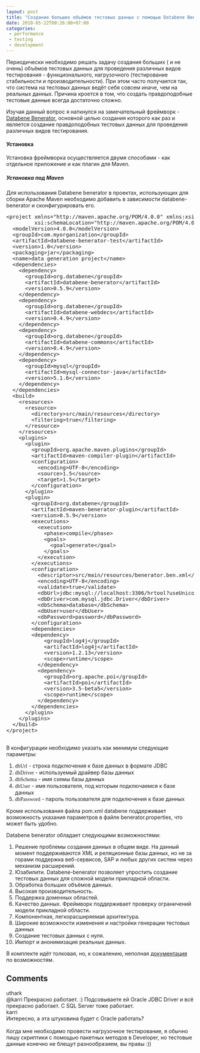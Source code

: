 ```yaml
---
layout: post
title: "Создание больших объёмов тестовых данных с помощью Databene Benerator"
date: 2010-05-22T00:26:00+07:00
categories:
 - performance
 - testing
 - development
---
```


<div class='post'>
<p>Периодически необходимо решать задачу создания больших ( и не очень) объёмов тестовых данных для проведения различных видов тестирования - функционального, нагрузочного (тестирование стабильности и производительности). При этом часто получается так, что система на тестовых данных ведёт себя совсем иначе, чем на реальных данных. Причина кроется в том, что создать правдоподобные тестовые данные всегда достаточно сложно.</p>
<p>Изучая данный вопрос я наткнулся на замечательный фреймворк - <a href="http://databene.org/databene-benerator">Databene Benerator</a>, основной целью создания которого как раз и является создание правдоподобных тестовых данных для проведения различных видов тестирования.</p>
<h4>Установка</h4>
<p>Установка фреймворка осуществляется двумя способами - как отдельное приложение и как плагин для Maven.</p>
<h5>Установка под Maven</h5>
<p>Для использования Databene benerator в проектах, использующих для сборки Apache Maven необходимо добавить в зависимости databene-benerator и сконфигурировать его.</p>
<pre class="brush: xml;">
&lt;project xmlns=&quot;http://maven.apache.org/POM/4.0.0&quot; xmlns:xsi=&quot;http://www.w3.org/2001/XMLSchema-instance&quot;
         xsi:schemaLocation=&quot;http://maven.apache.org/POM/4.0.0 http://maven.apache.org/maven-v4_0_0.xsd&quot;&gt;
  &lt;modelVersion&gt;4.0.0&lt;/modelVersion&gt;
  &lt;groupId&gt;com.myorganization&lt;/groupId&gt;
  &lt;artifactId&gt;databene-benerator-test&lt;/artifactId&gt;
  &lt;version&gt;1.0&lt;/version&gt;
  &lt;packaging&gt;jar&lt;/packaging&gt;
  &lt;name&gt;data generation project&lt;/name&gt;
  &lt;dependencies&gt;
    &lt;dependency&gt;
      &lt;groupId&gt;org.databene&lt;/groupId&gt;
      &lt;artifactId&gt;databene-benerator&lt;/artifactId&gt;
      &lt;version&gt;0.5.9&lt;/version&gt;
    &lt;/dependency&gt;
    &lt;dependency&gt;
      &lt;groupId&gt;org.databene&lt;/groupId&gt;
      &lt;artifactId&gt;databene-webdecs&lt;/artifactId&gt;
      &lt;version&gt;0.4.9&lt;/version&gt;
    &lt;/dependency&gt;
    &lt;dependency&gt;
      &lt;groupId&gt;org.databene&lt;/groupId&gt;
      &lt;artifactId&gt;databene-commons&lt;/artifactId&gt;
      &lt;version&gt;0.4.9&lt;/version&gt;
    &lt;/dependency&gt;
    &lt;dependency&gt;
      &lt;groupId&gt;mysql&lt;/groupId&gt;
      &lt;artifactId&gt;mysql-connector-java&lt;/artifactId&gt;
      &lt;version&gt;5.1.6&lt;/version&gt;
    &lt;/dependency&gt;
  &lt;/dependencies&gt;
  &lt;build&gt;
    &lt;resources&gt;
      &lt;resource&gt;
        &lt;directory&gt;src/main/resources&lt;/directory&gt;
        &lt;filtering&gt;true&lt;/filtering&gt;
      &lt;/resource&gt;
    &lt;/resources&gt;
    &lt;plugins&gt;
      &lt;plugin&gt;
        &lt;groupId&gt;org.apache.maven.plugins&lt;/groupId&gt;
        &lt;artifactId&gt;maven-compiler-plugin&lt;/artifactId&gt;
        &lt;configuration&gt;
          &lt;encoding&gt;UTF-8&lt;/encoding&gt;
          &lt;source&gt;1.5&lt;/source&gt;
          &lt;target&gt;1.5&lt;/target&gt;
        &lt;/configuration&gt;
      &lt;/plugin&gt;
      &lt;plugin&gt;
        &lt;groupId&gt;org.databene&lt;/groupId&gt;
        &lt;artifactId&gt;maven-benerator-plugin&lt;/artifactId&gt;
        &lt;version&gt;0.5.9&lt;/version&gt;
        &lt;executions&gt;
          &lt;execution&gt;
            &lt;phase&gt;compile&lt;/phase&gt;
            &lt;goals&gt;
              &lt;goal&gt;generate&lt;/goal&gt;
            &lt;/goals&gt;
          &lt;/execution&gt;
        &lt;/executions&gt;
        &lt;configuration&gt;
          &lt;descriptor&gt;src/main/resources/benerator.ben.xml&lt;/descriptor&gt;
          &lt;encoding&gt;UTF-8&lt;/encoding&gt;
          &lt;validate&gt;true&lt;/validate&gt;
          &lt;dbUrl&gt;jdbc:mysql://localhost:3306/hrtool?useUnicode=true&amp;characterEncoding=UTF-8&lt;/dbUrl&gt;
          &lt;dbDriver&gt;com.mysql.jdbc.Driver&lt;/dbDriver&gt;
          &lt;dbSchema&gt;database&lt;/dbSchema&gt;
          &lt;dbUser&gt;user&lt;/dbUser&gt;
          &lt;dbPassword&gt;password&lt;/dbPassword&gt;
        &lt;/configuration&gt;
        &lt;dependencies&gt;
        &lt;dependency&gt;
            &lt;groupId&gt;log4j&lt;/groupId&gt;
            &lt;artifactId&gt;log4j&lt;/artifactId&gt;
            &lt;version&gt;1.2.13&lt;/version&gt;
            &lt;scope&gt;runtime&lt;/scope&gt;
          &lt;/dependency&gt;
          &lt;dependency&gt;
            &lt;groupId&gt;org.apache.poi&lt;/groupId&gt;
            &lt;artifactId&gt;poi&lt;/artifactId&gt;
            &lt;version&gt;3.5-beta5&lt;/version&gt;
            &lt;scope&gt;runtime&lt;/scope&gt;
          &lt;/dependency&gt;
        &lt;/dependencies&gt;
      &lt;/plugin&gt;
    &lt;/plugins&gt;
  &lt;/build&gt;
&lt;/project&gt;

</pre>
<p>В конфигурации необходимо указать как минимум следующие параметры:</p>
<ol><li><span style=" font-family:'Courier New,courier';">dbUrl</span> - строка подключения к базе данных в формате JDBC</li>
<li><span style=" font-family:'Courier New,courier';">dbDriver</span> - используемый драйвер базы данных</li>
<li><span style=" font-family:'Courier New,courier';">dbSchema</span> - имя схемы базы данных</li>
<li><span style=" font-family:'Courier New,courier';">dbUser</span> - имя пользователя, под которым подключаемся к базе данных</li>
<li><span style=" font-family:'Courier New,courier';">dbPassword</span> - пароль пользователя для подключения к базе данных</li>
</ol>
<p>Кроме использования файла pom.xml databene поддерживает возможность указания параметров в файле benerator.properties, что может быть удобно.</p>
<p>Databene benerator обладает следующими возможностями:</p>
<ol><li>Решение проблемы создания данных в общем виде. На данный момент поддерживаются XML и реляционные базы данных, но не за горами поддержка веб-сервисов, SAP и любых других систем через механизм расширений.</li>
<li>Юзабилити. Databene-benerator позволяет упростить создание тестовых данных для сложной модели прикладной области.</li>
<li>Обработка больших объёмов данных.</li>
<li>Высокая производительность.</li>
<li>Поддержка доменных областей.</li>
<li>Качество данных. Фреймворк поддерживает проверку ограничений модели прикладной области.</li>
<li>Компонентная, легкорасширяемая архитектура.</li>
<li>Широкие возможности изменения и настройки генерации тестовых данных</li>
<li>Создание тестовых данных с нуля.</li>
<li>Импорт и анонимизация реальных данных.</li>
</ol>
<p>В комплекте идёт толковая, но, к сожалению, неполная <a href="http://databene.org/download/databene-benerator-manual-0.6.0.pdf">документация</a> по возможностям.</p></div>
<h2>Comments</h2>
<div class='comments'>
<div class='comment'>
<div class='author'>uthark</div>
<div class='content'>
@karri Прекрасно работает. :) Подсовываете ей Oracle JDBC Driver и всё прекрасно работает. С SQL Server тоже работает.</div>
</div>
<div class='comment'>
<div class='author'>karri</div>
<div class='content'>
Интересно, а эта штуковина будет с Oracle работать?<br /><br />Когда мне необходимо провести нагрузочное тестирование, я обычно пишу скриптики с помощью пакетных методов в Developer, но тестовые данные конечно не блещут разнообразием, вы правы :))</div>
</div>
</div>
